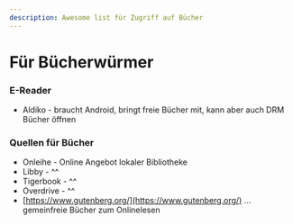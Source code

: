```yaml
---
description: Awesome list für Zugriff auf Bücher
---
```


# Für Bücherwürmer

### E-Reader

* Aldiko - braucht Android, bringt freie Bücher mit, kann aber auch DRM Bücher öffnen

### Quellen für Bücher

* Onleihe - Online Angebot lokaler Bibliotheke
* Libby - ^^
* Tigerbook - ^^
* Overdrive - ^^
* [https://www.gutenberg.org/](https://www.gutenberg.org/) ... gemeinfreie Bücher zum Onlinelesen

